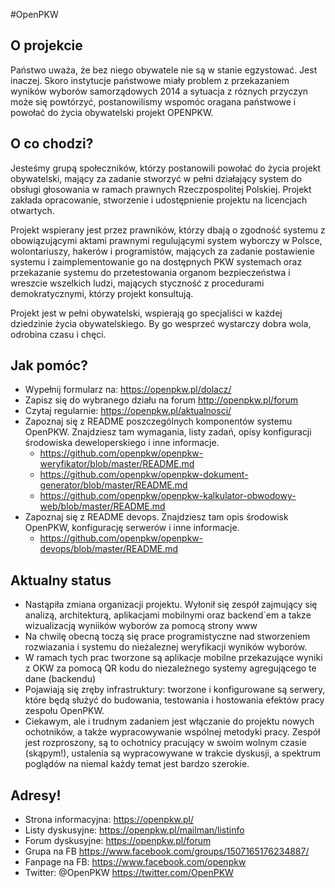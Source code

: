 #OpenPKW



## O projekcie
Państwo uważa, że bez niego obywatele nie są w stanie egzystować. Jest inaczej. Skoro instytucje państwowe miały problem z przekazaniem wyników wyborów samorządowych 2014 a sytuacja z róznych przyczyn może się powtórzyć, postanowilismy wspomóc oragana państwowe i powołać do życia obywatelski projekt OPENPKW.

## O co chodzi?

Jesteśmy grupą społeczników, którzy postanowili powołać do życia projekt obywatelski, mający za zadanie stworzyć w pełni działający system do obsługi głosowania w ramach prawnych Rzeczpospolitej Polskiej. Projekt zakłada opracowanie, stworzenie i udostępnienie projektu na licencjach otwartych.

Projekt wspierany jest przez prawników, którzy dbają o zgodność systemu z obowiązującymi aktami prawnymi regulującymi system wyborczy w Polsce, wolontariuszy, hakerów i programistów, mających za zadanie postawienie systemu i zaimplementowanie go na dostępnych PKW systemach oraz przekazanie systemu do przetestowania organom bezpieczeństwa i wreszcie wszelkich ludzi, mających styczność z procedurami demokratycznymi, którzy projekt konsultują.

Projekt jest w pełni obywatelski, wspierają go specjaliści w każdej dziedzinie życia obywatelskiego. By go wesprzeć wystarczy dobra wola, odrobina czasu i chęci.

## Jak pomóc?
  * Wypełnij formularz na: https://openpkw.pl/dolacz/
  * Zapisz się do wybranego działu na forum http://openpkw.pl/forum
  * Czytaj regularnie: https://openpkw.pl/aktualnosci/
  * Zapoznaj się z README poszczególnych komponentów systemu OpenPKW. Znajdziesz tam wymagania, listy zadań, opisy konfiguracji środowiska deweloperskiego i inne informacje.
    * https://github.com/openpkw/openpkw-weryfikator/blob/master/README.md
    * https://github.com/openpkw/openpkw-dokument-generator/blob/master/README.md
    * https://github.com/openpkw/openpkw-kalkulator-obwodowy-web/blob/master/README.md
  * Zapoznaj się z README devops. Znajdziesz tam opis środowisk OpenPKW, konfigurację serwerów i inne informacje.
    * https://github.com/openpkw/openpkw-devops/blob/master/README.md

## Aktualny status
  * Nastąpiła zmiana organizacji projektu. Wyłonił się zespół zajmujący się analizą, architekturą, aplikacjami mobilnymi oraz backend`em a takze wizualizacją wyniików wyborów za pomocą strony www
  * Na chwilę obecną toczą się prace programistyczne nad stworzeniem rozwiazania i systemu do nieżaleznej weryfikacji wyników wyborów. 
  * W ramach  tych prac tworzone są aplikacje mobilne przekazujące wyniki z OKW za pomocą QR kodu do niezależnego systemy agregującego te dane (backendu)
  * Pojawiają się zręby infrastruktury: tworzone i konfigurowane są serwery, które będą służyć do budowania, testowania i hostowania efektów pracy zespołu OpenPKW.
  * Ciekawym, ale i trudnym zadaniem jest włączanie do projektu nowych ochotników, a także wypracowywanie wspólnej metodyki pracy. Zespół jest rozproszony, są to ochotnicy pracujący w swoim wolnym czasie (skąpym!), ustalenia są wypracowywane w trakcie dyskusji, a spektrum poglądów na niemal każdy temat jest bardzo szerokie.
  
## Adresy!

 * Strona informacyjna: https://openpkw.pl/
 * Listy dyskusyjne: https://openpkw.pl/mailman/listinfo
 * Forum dyskusyjne: https://openpkw.pl/forum
 * Grupa na FB https://www.facebook.com/groups/1507165176234887/
 * Fanpage na FB: https://www.facebook.com/openpkw
 * Twitter: @OpenPKW https://twitter.com/OpenPKW
